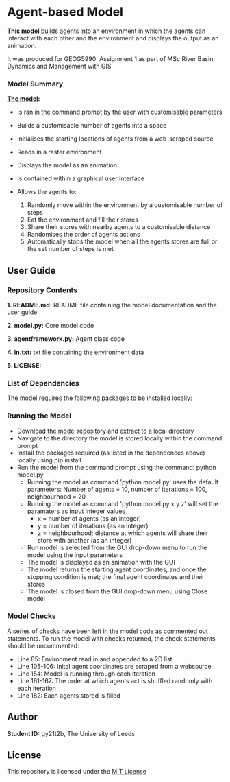 # Agent-based Model
**[This model](https://github.com/tburgess97/ABM)** builds agents into an environment in which the agents can interact with each other and the environment and displays the output as an animation.

It was produced for GEOG5990: Assignment 1 as part of MSc River Basin Dynamics and Management with GIS 

### Model Summary
**[The model](https://github.com/tburgess97/ABM):**
- Is ran in the command prompt by the user with customisable parameters
- Builds a customisable number of agents into a space
- Initialises the starting locations of agents from a web-scraped source
- Reads in a raster environment 
- Displays the model as an animation
- Is contained within a graphical user interface
- Allows the agents to:

  1. Randomly move within the environment by a customisable number of steps
  2. Eat the environment and fill their stores
  3. Share their stores with nearby agents to a customisable distance
  4. Randomises the order of agents actions
  5. Automatically stops the model when all the agents stores are full or the set number of steps is met

## User Guide

### Repository Contents

**1. README.md:** README file containing the model documentation and the user guide

**2. model.py:** Core model code

**3. agentframework.py:** Agent class code

**4. in.txt:** txt file containing the environment data

**5. LICENSE:**

### List of Dependencies

The model requires the following packages to be installed locally:


### Running the Model

- Download [the model repository](https://github.com/tburgess97/ABM) and extract to a local directory
- Navigate to the directory the model is stored locally within the command prompt 
- Install the packages required (as listed in the dependences above) locally using pip install 
- Run the model from the command prompt using the command: python model.py 
  - Running the model as command 'python model.py' uses the default parameters: Number of agents = 10, number of iterations = 100, neighbourhood = 20
  - Running the model as command 'python model.py x y z' will set the paramaters as input integer values
    - x = number of agents (as an integer)
    - y = number of iterations (as an integer)
    - z = neighbourhood; distance at which agents will share their store with another (as an integer)
  - Run model is selected from the GUI drop-down menu to run the model using the input parameters
  - The model is displayed as an animation with the GUI
  - The model returns the starting agent coordinates, and once the stopping condition is met; the final agent coordinates and their stores 
  - The model is closed from the GUI drop-down menu using Close model

### Model Checks 

A series of checks have been left in the model code as commented out statements. To run the model with checks returned, the check statements should be uncommented:
- Line 85: Environment read in and appended to a 2D list 
- Line 105-106: Inital agent coordinates are scraped from a websource 
- Line 154: Model is running through each iteration 
- Line 161-167: The order at which agents act is shuffled randomly with each iteration
- Line 182: Each agents stored is filled

## Author

**Student ID:** gy21t2b, The University of Leeds

## License 
This repository is licensed under the [MIT License](https://github.com/tburgess97/ABM/blob/main/LICENSE)
